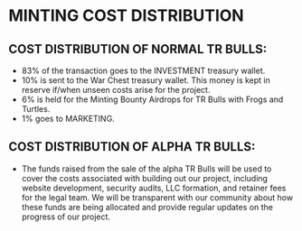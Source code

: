 # MINTING COST DISTRIBUTION

## COST DISTRIBUTION OF NORMAL TR BULLS:

* 83% of the transaction goes to the INVESTMENT treasury wallet.&#x20;
* 10% is sent to the War Chest treasury wallet. This money is kept in reserve if/when unseen costs arise for the project.&#x20;
* 6% is held for the Minting Bounty Airdrops for TR Bulls with Frogs and Turtles.
* 1% goes to MARKETING.

## COST DISTRIBUTION OF ALPHA TR BULLS:

* The funds raised from the sale of the alpha TR Bulls will be used to cover the costs associated with building out our project, including website development, security audits, LLC formation, and retainer fees for the legal team. We will be transparent with our community about how these funds are being allocated and provide regular updates on the progress of our project.
